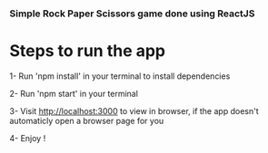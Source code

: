 
### Simple Rock Paper Scissors game done using ReactJS

# Steps to run the app 
 
 1- Run 'npm install' in your terminal to install dependencies
 
 2- Run 'npm start' in your terminal 
 
 3- Visit [http://localhost:3000](http://localhost:3000) to view in browser, if the app doesn't automaticly open a browser page for you
 
 4- Enjoy ! 



